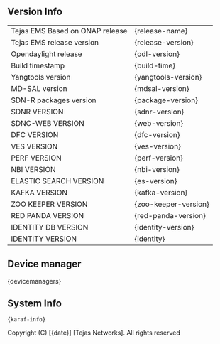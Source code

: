 ## Version Info
|  |  |
| --- | ----- |
| Tejas EMS Based on ONAP release | {release-name} |
| Tejas EMS  release version | {release-version} |
| Opendaylight release | {odl-version} |
| Build timestamp | {build-time} |
| Yangtools version | {yangtools-version}  |
| MD-SAL version | {mdsal-version} |
| SDN-R packages version | {package-version} |
| SDNR VERSION | {sdnr-version} |
| SDNC-WEB VERSION | {web-version} |
| DFC VERSION | {dfc-version} |
| VES VERSION | {ves-version} |
| PERF VERSION | {perf-version} |
| NBI VERSION | {nbi-version} |
| ELASTIC SEARCH VERSION | {es-version} |
| KAFKA VERSION | {kafka-version} |
| ZOO KEEPER VERSION | {zoo-keeper-version} |
| RED PANDA VERSION | {red-panda-version} |
| IDENTITY DB VERSION | {identity-version} |
| IDENTITY VERSION | {identity} |

## Device manager

{devicemanagers}

## System Info
```
{karaf-info}
```

Copyright (C)  [{date}]  [Tejas Networks]. All rights  reserved

